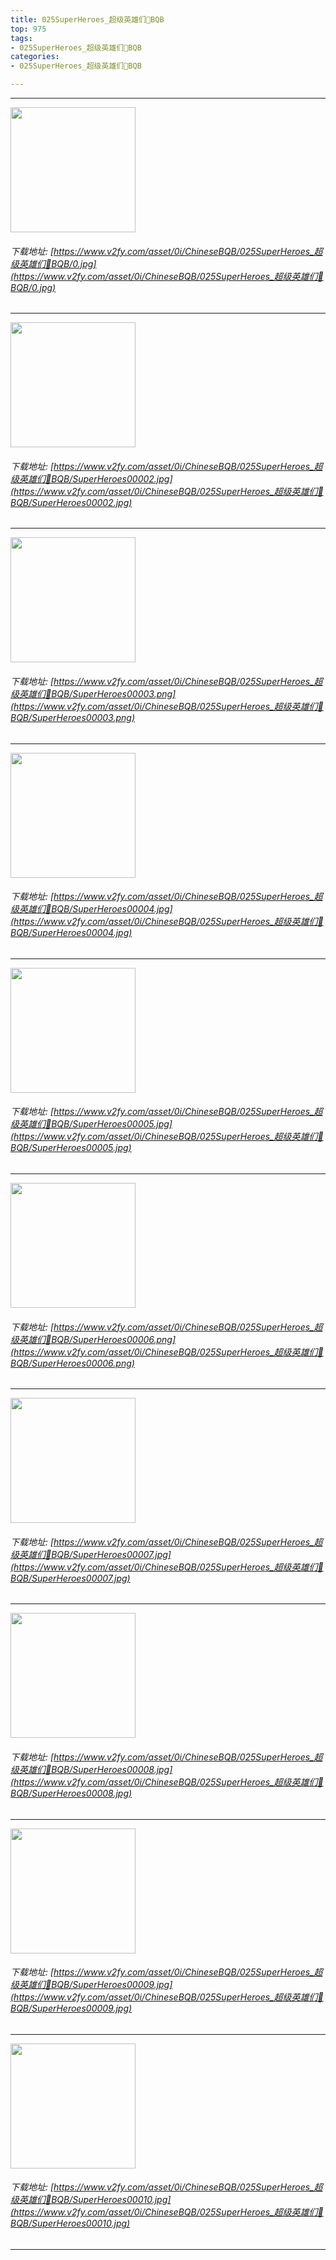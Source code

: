 ```yaml
---
title: 025SuperHeroes_超级英雄们👤BQB
top: 975
tags:
- 025SuperHeroes_超级英雄们👤BQB
categories:
- 025SuperHeroes_超级英雄们👤BQB

---
```


------

<!-- more -->

<img height='200px' style='height:200px;'  src='/ChineseBQB/images/loading.png' data-original='https://www.v2fy.com/asset/0i/ChineseBQB/025SuperHeroes_超级英雄们👤BQB/0.jpg' /><br/><h6>下载地址: [https://www.v2fy.com/asset/0i/ChineseBQB/025SuperHeroes_超级英雄们👤BQB/0.jpg](https://www.v2fy.com/asset/0i/ChineseBQB/025SuperHeroes_超级英雄们👤BQB/0.jpg)</h6><hr/><img height='200px' style='height:200px;'  src='/ChineseBQB/images/loading.png' data-original='https://www.v2fy.com/asset/0i/ChineseBQB/025SuperHeroes_超级英雄们👤BQB/SuperHeroes00002.jpg' /><br/><h6>下载地址: [https://www.v2fy.com/asset/0i/ChineseBQB/025SuperHeroes_超级英雄们👤BQB/SuperHeroes00002.jpg](https://www.v2fy.com/asset/0i/ChineseBQB/025SuperHeroes_超级英雄们👤BQB/SuperHeroes00002.jpg)</h6><hr/><img height='200px' style='height:200px;'  src='/ChineseBQB/images/loading.png' data-original='https://www.v2fy.com/asset/0i/ChineseBQB/025SuperHeroes_超级英雄们👤BQB/SuperHeroes00003.png' /><br/><h6>下载地址: [https://www.v2fy.com/asset/0i/ChineseBQB/025SuperHeroes_超级英雄们👤BQB/SuperHeroes00003.png](https://www.v2fy.com/asset/0i/ChineseBQB/025SuperHeroes_超级英雄们👤BQB/SuperHeroes00003.png)</h6><hr/><img height='200px' style='height:200px;'  src='/ChineseBQB/images/loading.png' data-original='https://www.v2fy.com/asset/0i/ChineseBQB/025SuperHeroes_超级英雄们👤BQB/SuperHeroes00004.jpg' /><br/><h6>下载地址: [https://www.v2fy.com/asset/0i/ChineseBQB/025SuperHeroes_超级英雄们👤BQB/SuperHeroes00004.jpg](https://www.v2fy.com/asset/0i/ChineseBQB/025SuperHeroes_超级英雄们👤BQB/SuperHeroes00004.jpg)</h6><hr/><img height='200px' style='height:200px;'  src='/ChineseBQB/images/loading.png' data-original='https://www.v2fy.com/asset/0i/ChineseBQB/025SuperHeroes_超级英雄们👤BQB/SuperHeroes00005.jpg' /><br/><h6>下载地址: [https://www.v2fy.com/asset/0i/ChineseBQB/025SuperHeroes_超级英雄们👤BQB/SuperHeroes00005.jpg](https://www.v2fy.com/asset/0i/ChineseBQB/025SuperHeroes_超级英雄们👤BQB/SuperHeroes00005.jpg)</h6><hr/><img height='200px' style='height:200px;'  src='/ChineseBQB/images/loading.png' data-original='https://www.v2fy.com/asset/0i/ChineseBQB/025SuperHeroes_超级英雄们👤BQB/SuperHeroes00006.png' /><br/><h6>下载地址: [https://www.v2fy.com/asset/0i/ChineseBQB/025SuperHeroes_超级英雄们👤BQB/SuperHeroes00006.png](https://www.v2fy.com/asset/0i/ChineseBQB/025SuperHeroes_超级英雄们👤BQB/SuperHeroes00006.png)</h6><hr/><img height='200px' style='height:200px;'  src='/ChineseBQB/images/loading.png' data-original='https://www.v2fy.com/asset/0i/ChineseBQB/025SuperHeroes_超级英雄们👤BQB/SuperHeroes00007.jpg' /><br/><h6>下载地址: [https://www.v2fy.com/asset/0i/ChineseBQB/025SuperHeroes_超级英雄们👤BQB/SuperHeroes00007.jpg](https://www.v2fy.com/asset/0i/ChineseBQB/025SuperHeroes_超级英雄们👤BQB/SuperHeroes00007.jpg)</h6><hr/><img height='200px' style='height:200px;'  src='/ChineseBQB/images/loading.png' data-original='https://www.v2fy.com/asset/0i/ChineseBQB/025SuperHeroes_超级英雄们👤BQB/SuperHeroes00008.jpg' /><br/><h6>下载地址: [https://www.v2fy.com/asset/0i/ChineseBQB/025SuperHeroes_超级英雄们👤BQB/SuperHeroes00008.jpg](https://www.v2fy.com/asset/0i/ChineseBQB/025SuperHeroes_超级英雄们👤BQB/SuperHeroes00008.jpg)</h6><hr/><img height='200px' style='height:200px;'  src='/ChineseBQB/images/loading.png' data-original='https://www.v2fy.com/asset/0i/ChineseBQB/025SuperHeroes_超级英雄们👤BQB/SuperHeroes00009.jpg' /><br/><h6>下载地址: [https://www.v2fy.com/asset/0i/ChineseBQB/025SuperHeroes_超级英雄们👤BQB/SuperHeroes00009.jpg](https://www.v2fy.com/asset/0i/ChineseBQB/025SuperHeroes_超级英雄们👤BQB/SuperHeroes00009.jpg)</h6><hr/><img height='200px' style='height:200px;'  src='/ChineseBQB/images/loading.png' data-original='https://www.v2fy.com/asset/0i/ChineseBQB/025SuperHeroes_超级英雄们👤BQB/SuperHeroes00010.jpg' /><br/><h6>下载地址: [https://www.v2fy.com/asset/0i/ChineseBQB/025SuperHeroes_超级英雄们👤BQB/SuperHeroes00010.jpg](https://www.v2fy.com/asset/0i/ChineseBQB/025SuperHeroes_超级英雄们👤BQB/SuperHeroes00010.jpg)</h6><hr/>